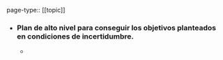 page-type:: [[topic]]
- ### Plan de alto nivel para conseguir los objetivos planteados en condiciones de incertidumbre.
  - 


